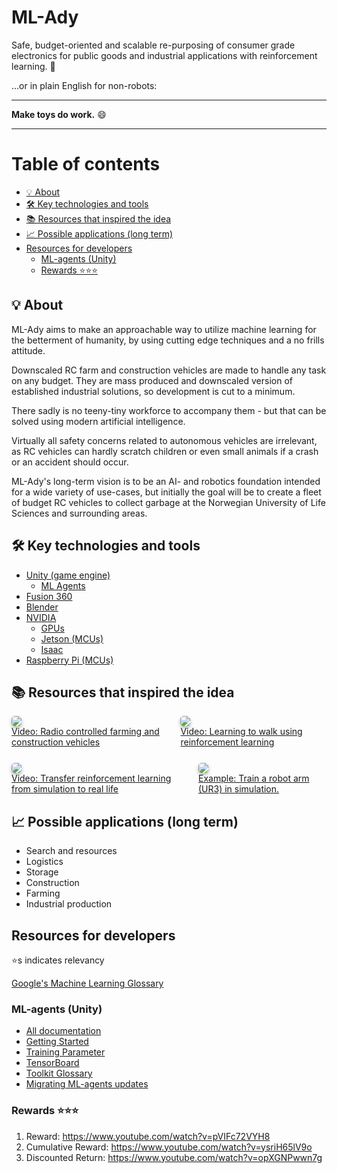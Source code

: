 # ML-Ady <!-- omit in toc -->

Safe, budget-oriented and scalable re-purposing of consumer grade electronics for public goods and industrial applications with reinforcement learning. 🥱

...or in plain English for non-robots:

---

**Make toys do work.** 😄

---

# Table of contents <!-- omit in toc -->

- [💡 About](#-about)
- [🛠 Key technologies and tools](#-key-technologies-and-tools)
- [📚 Resources that inspired the idea](#-resources-that-inspired-the-idea)
- [📈 Possible applications (long term)](#-possible-applications-long-term)
- [Resources for developers](#resources-for-developers)
  - [ML-agents (Unity)](#ml-agents-unity)
  - [Rewards ⭐⭐⭐](#rewards-)

## 💡 About

ML-Ady aims to make an approachable way to utilize machine learning for the betterment of humanity, by using cutting edge techniques and a no frills attitude.

Downscaled RC farm and construction vehicles are made to handle any task on any budget. They are mass produced and downscaled version of established industrial solutions, so development is cut to a minimum.

There sadly is no teeny-tiny workforce to accompany them - but that can be solved using modern artificial intelligence.

Virtually all safety concerns related to autonomous vehicles are irrelevant, as RC vehicles can hardly scratch children or even small animals if a crash or an accident should occur.

ML-Ady's long-term vision is to be an AI- and robotics foundation intended for a wide variety of use-cases, but initially the goal will be to create a fleet of budget RC vehicles to collect garbage at the Norwegian University of Life Sciences and surrounding areas.

## 🛠 Key technologies and tools

- [Unity (game engine)](https://unity.com/)
  - [ML Agents](https://github.com/Unity-Technologies/ml-agents)
- [Fusion 360](https://www.autodesk.com/products/fusion-360/overview)
- [Blender](https://www.blender.org/)
- [NVIDIA](https://www.nvidia.com/en-us/)
  - [GPUs](https://www.nvidia.com/nb-no/geforce/buy/)
  - [Jetson (MCUs)](https://www.nvidia.com/nb-no/autonomous-machines/jetson-store/)
  - [Isaac](https://www.nvidia.com/en-us/deep-learning-ai/industries/robotics/)
- [Raspberry Pi (MCUs)](https://www.raspberrypi.org/)

## 📚 Resources that inspired the idea

<div style="display: flex; flex-direction: row; margin-bottom: 25px;" >
    <div>
        <a href="https://youtu.be/4M4T9rBoWu0?t=15" >
            <img style="border-radius: 5px; box-shadow: 0px 3px 6px -1px rgba(0, 0, 0, .375)" src="https://img.youtube.com/vi/4M4T9rBoWu0/0.jpg"/>
        </a>
        <div>
            <a href="https://www.youtube.com/watch?v=knIzDj1Ocoo">Video: Radio controlled farming and construction vehicles<a/>
        </div>
    </div>
    <div style="width: 15px"></div>
    <div>
        <a href="https://www.youtube.com/watch?v=knIzDj1Ocoo" >
            <img style="border-radius: 5px; box-shadow: 0px 3px 6px -1px rgba(0, 0, 0, .375)" src="https://img.youtube.com/vi/knIzDj1Ocoo/0.jpg"/>
        </a>
        <div>
            <a href="https://www.youtube.com/watch?v=knIzDj1Ocoo">Video: Learning to walk using reinforcement learning<a/>
        </div>
    </div>
</div>
<div style="display: flex; flex-direction: row; margin-bottom: 15px;" >
    <div>
        <a href="https://www.youtube.com/watch?v=knIzDj1Ocoo" >
            <img style="border-radius: 5px; box-shadow: 0px 3px 6px -1px rgba(0, 0, 0, .375)" src="https://img.youtube.com/vi/sFY_0e1nTQE/0.jpg"/>
        </a>
        <div>
            <a href="https://www.youtube.com/watch?v=sFY_0e1nTQE">Video: Transfer reinforcement learning from simulation to real life<a/>
        </div>
    </div>
    <div style="width: 15px"></div>
    <div>
        <a href="https://github.com/Unity-Technologies/articulations-robot-demo/tree/mlagents" >
            <img style="border-radius: 5px; box-shadow: 0px 3px 6px -1px rgba(0, 0, 0, .375)" src="https://img.youtube.com/vi/NGlTRErHkPs/0.jpg"/>
        </a>
        <div>
            <a href="https://www.youtube.com/watch?v=knIzDj1Ocoo">Example: Train a robot arm (UR3) in simulation.<a/>
        </div>
    </div>
</div>

## 📈 Possible applications (long term)

- Search and resources
- Logistics
- Storage
- Construction
- Farming
- Industrial production

## Resources for developers

⭐s indicates relevancy

[Google's Machine Learning Glossary](https://developers.google.com/machine-learning/glossary)

### ML-agents (Unity)

- [All documentation](https://github.com/Unity-Technologies/ml-agents/tree/master/docs)
- [Getting Started](https://github.com/Unity-Technologies/ml-agents/blob/master/docs/Getting-Started.md)
- [Training Parameter](https://github.com/Unity-Technologies/ml-agents/blob/master/docs/Training-Configuration-File.md)
- [TensorBoard](https://github.com/Unity-Technologies/ml-agents/blob/master/docs/Using-Tensorboard.md)
- [Toolkit Glossary](https://github.com/Unity-Technologies/ml-agents/blob/master/docs/Glossary.md)
- [Migrating ML-agents updates](https://github.com/Unity-Technologies/ml-agents/blob/master/docs/Migrating.md)

### Rewards ⭐⭐⭐
1. Reward: https://www.youtube.com/watch?v=pVIFc72VYH8
2. Cumulative Reward: https://www.youtube.com/watch?v=ysriH65lV9o
3. Discounted Return: https://www.youtube.com/watch?v=opXGNPwwn7g
